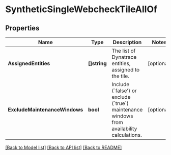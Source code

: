 # SyntheticSingleWebcheckTileAllOf

## Properties

Name | Type | Description | Notes
------------ | ------------- | ------------- | -------------
**AssignedEntities** | **[]string** | The list of Dynatrace entities, assigned to the tile. | [optional] 
**ExcludeMaintenanceWindows** | **bool** | Include (&#x60;false&#39;) or exclude (&#x60;true&#x60;) maintenance windows from availability calculations. | [optional] 

[[Back to Model list]](../README.md#documentation-for-models) [[Back to API list]](../README.md#documentation-for-api-endpoints) [[Back to README]](../README.md)


